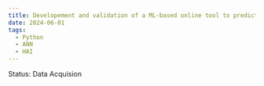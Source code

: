 ```yaml
---
title: Developement and validation of a ML-based online tool to predict hospital infection in real-time
date: 2024-06-01
tags:
  - Python
  - ANN
  - HAI
---
```

Status: Data Acquision

<!--more-->
